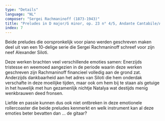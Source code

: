```yaml
---
type: "Details"
language: "NL"
composer: "Sergei Rachmaninoff (1873-1943)"
title: "Preludes in D major/G minor, op. 23 n° 4/5, Andante Cantabile/Alla Marcia "
index: 7
---
```

Beide preludes die oorspronkelijk voor piano werden geschreven maken deel uit van een 10-delige serie die Sergei Rachmaninoff schreef voor zijn neef Alexander Siloti.

Deze werken brachten veel verschillende emoties samen: Enerzijds tristesse en weemoed aangezien in de periode waarin deze werken geschreven zijn Rachmaninoff financieel volledig aan de grond zat. Anderzijds dankbaarheid aan het adres van Siloti die hem onderdak verschafte in deze moeilijke tijden, maar ook om hem bij te staan als getuige in het huwelijk met hun gezamenlijk nichtje Natalya wat destijds menig wenkbrauwen deed fronsen.

Liefde en passie kunnen dus ook niet ontbreken in deze emotionele rollercoaster die beide preludes kenmerkt en welk instrument kan al deze emoties beter bevatten dan … de gitaar?